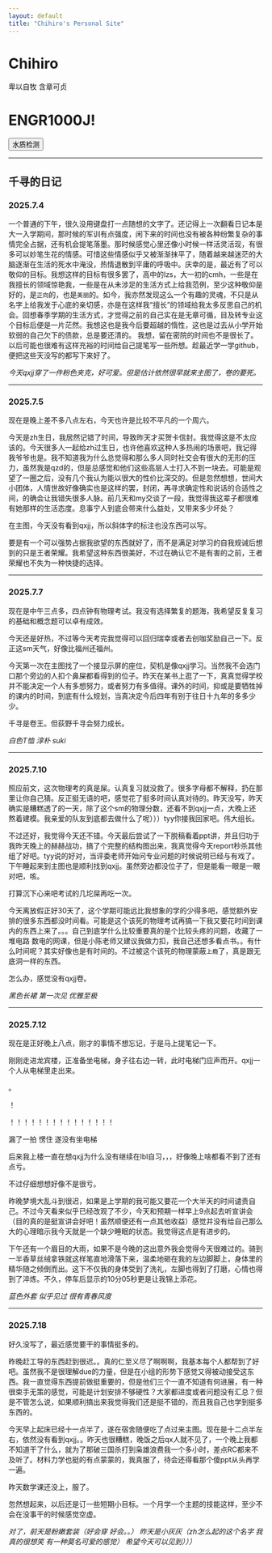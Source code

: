 ```yaml
---
layout: default
title: "Chihiro's Personal Site"
---
```


# Chihiro

卑以自牧 含章可贞 


<!DOCTYPE html>
<html>
<head>
  <title>My Homepage</title>
</head>
<body>
  <h1>ENGR1000J!</h1>
  <a href="用我改的.html">
    <button>水质检测</button>
  </a>
</body>
</html>



---

## 千寻的日记

### 2025.7.4

一个普通的下午，很久没用键盘打一点随想的文字了。还记得上一次翻看日记本是大一入学期间，那时候的军训有点强度，闲下来的时间也没有被各种纷繁复杂的事情完全占据，还有机会提笔落墨。那时候感觉心里还像小时候一样活灵活现，有很多可以妙笔生花的情感。可惜这些情感似乎又被渐渐抹平了，随着越来越迷茫的大脑逐渐在生活的死水中淹没，热情退散到平庸的呼吸中。庆幸的是，最近有了可以敬仰的目标。我想这样的目标有很多罢了，高中的lzs，大一初的cmh，一些是在我擅长的领域惊艳我，一些是在从未涉足的生活方式上给我范例，至少这种敬仰是好的，是`正向`的，也是`美丽`的。如今，我亦然发现这么一个有趣的灵魂，不只是从名字上给我发于心底的亲切感，亦是在这样我“擅长”的领域给我太多反思自己的机会。回想春季学期的生活方式，才觉得之前的自己实在是无章可循，目及转专业这个目标后便是一片茫然。我想这也是我今后要超越的惰性，这也是过去从小学开始软弱的自己欠下的债款，总是要还清的。
  我想，留在密院的时间也不是很长了。以后可能也很难有这样充裕的时间给自己提笔写一些所想。趁最近学一学github，便把这些天没写的都写下来好了。

  
  *今天qxjj穿了一件粉色夹克，好可爱。但是估计依然很早就来主图了，卷的要死。*

---

### 2025.7.5

现在是晚上差不多八点左右，今天也许是比较不平凡的一个周六。


今天是zh生日，我居然记错了时间，导致昨天才买贺卡信封。我觉得这是不太应该的。今天很多人一起给zh过生日，也许他喜欢这种人多热闹的场景吧，我记得我爷爷也是。我不知道我为什么总觉得和那么多人同时社交会有很大的无形的压力，虽然我是qzd的，但是总感觉和他们这些高层人士打入不到一块去。可能是观望了一圈之后，没有几个我认为能以很大的性价比深交的。但是忽然想想，世间大小团体，人情世故好像确实也是这样的罢，封闭，再寻求确定性和说话的合适性之间，的确会让我错失很多人脉。前几天和my交谈了一段，我觉得我这辈子都很难有她那样的生活态度。息事宁人到底会带来什么益处，又带来多少坏处？


在主图，今天没有看到qxjj，所以斜体字的标注也没东西可以写。


要是有一个可以强势占据我欲望的东西就好了，而不是满足对学习的自我规诫后想到的只是王者荣耀。我希望这种东西很美好，不过在确认它不是有害的之前，王者荣耀也不失为一种快捷的选择。

---

### 2025.7.7

现在是中午三点多，四点钟有物理考试。我没有选择繁复的题海，我希望反复复习的基础和概念题可以卓有成效。


今天还是好热，不过等今天考完我觉得可以回归瑞幸或者去创咖奖励自己一下。反正这sm天气，好像比福州还福州。


今天第一次在主图找了一个接显示屏的座位，契机是像qxjj学习。当然我不会选门口那个旁边的人扣个鼻屎都看得到的位子。昨天在某书上逛了一下，真真觉得学校并不能决定一个人有多想努力，或者努力有多值得。课外的时间，抑或是要牺牲掉的课内的时间，到底有什么规划，当真决定今后四年有别于往日十九年的多多少少。


千寻是卷王。但荻野千寻会努力成长。


*白色T恤 淳朴 suki*

---

### 2025.7.10

照应前文，这次物理考的真是屎。认真复习就没救了。很多字母都不解释，扔在那里让你自己猜。反正挺无语的吧，感觉花了挺多时间认真对待的。昨天没写，昨天确实是糟糕透了的一天，除了这个sm的物理分数，还看不到qxjj一点，大晚上还熬着建模。我亲爱的队友到底都去做什么了呢）））tyy你接我回家吧。伟大组长。


不过还好，我觉得今天还不错。今天最后尝试了一下脱稿看着ppt讲，并且归功于我昨天晚上的赫赫战功，搞了个完整的结构图出来，我真觉得今天report秒杀其他组了好吧。tyy说的好对，当评委老师开始问专业问题的时候说明已经与有戏了。下午睡起来到主图也是顺利找到qxjj。虽然旁边都没位子了，但是能看一眼是一眼对吧，咳。


打算沉下心来吧考试的几坨屎再吃一次。


今天离放假正好30天了，这个学期可能远比我想象的学的少得多吧，感觉额外安排的很多东西都没时间看。可能是这个该死的物理考试再搞一下我又要花时间到课内的东西上来了。。。自己到底学什么比较重要真的是个比较头疼的问题，收藏了一堆电路 数电的网课，但是小陈老师又建议我做力扣，我自己还想多看点书。。有什么时间呢？其实好像也是有时间的。不过被这个该死的物理蒙蔽`上瘾`了，真是跟无底洞一样的东西。


怎么办，感觉没有qxjj卷。


*黑色长裙 第一次见 优雅至极*

---

### 2025.7.12

现在是正好晚上八点，刚才的事情不想忘记，于是马上提笔记一下。


刚刚走进龙宾楼，正准备坐电梯，身子往右边一转，此时电梯门应声而开。qxjj一个人从电梯里走出来。


。


！


！！！！！！！！！！！！！！！


漏了一拍 愣住 遂没有坐电梯


后来我上楼一直在想qxjj为什么没有继续在lbl自习，，，好像晚上啥都看不到了还有点亏。


不过仔细想想好像不是很亏。


昨晚梦境大乱斗到很迟，如果是上学期的我可能又要花一个大半天的时间谴责自己。不过今天看来似乎已经改观了不少，今天和预期一样早上9点起去听宣讲会（目的真的是挺宣讲会好吧！虽然顺便还有一点其他收益）感觉并没有给自己那么大的心理暗示我今天就是一个缺少睡眠的状态。我觉得这点是有进步的。


下午还有一个眉目的大雨，如果不是今晚的这出意外我会觉得今天很难过的。骑到一半香草丝绒拿铁就这样笔直地滑落下来，温柔地砸在我的左边脚脚上，身体里的精华随之倾倒而出。这下不仅我的身体受到了洗礼，左脚也得到了打磨，心情也得到了淬炼。不久，停车后显示的10分05秒更是让我锦上添花。


*蓝色外套 似乎见过 很有青春风度*


---

### 2025.7.18

好久没写了，最近感觉要干的事情挺多的。


昨晚赶工导的东西赶到很迟。。真的仁至义尽了啊啊啊，我基本每个人都帮到了好吧。虽然我不是很理解due的力量，但是在小组的形势下感觉又得被动接受这东西。我一直觉得东西提前做挺重要的，但是他们三个一直不知道有何进展，有一种很束手无策的感觉，可能是计划安排不够硬性？大家都进度或者问题没有汇总？但是不管怎么说，如果顺利搞出来我觉得我们还是挺不错的，而且我自己也学到挺多东西的。


今天早上起床已经十一点半了，遂在宿舍随便吃了点过来主图。现在是十二点半左右，依然没有看到qxjj。。昨天也很糟糕，晚饭之后qx人就不见了，一个晚上我都不知道干了什么，就为了那破三国杀打到枭雄浪费我一个多小时，差点RC都来不及听了。材料力学也挺的有点蒙蒙的，我真服了，待会还得看那个傻ppt从头再学一遍。


昨天数学课还没上，服了。


忽然想起来，以后还是订一些短期小目标。一个月学一个主题的技能这样，至少不会在没事干的时候感觉空虚。


*对了，前天是粉嫩套装（好会穿 好会。。）  昨天是小灰灰（zh怎么起的这个名字 我真的很想笑 有一种莫名可爱的感觉） 希望今天可以见到）））*




